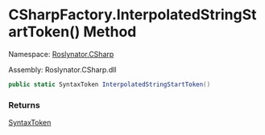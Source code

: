 # CSharpFactory\.InterpolatedStringStartToken\(\) Method

Namespace: [Roslynator.CSharp](../../README.md)

Assembly: Roslynator\.CSharp\.dll

```csharp
public static SyntaxToken InterpolatedStringStartToken()
```

### Returns

[SyntaxToken](https://docs.microsoft.com/en-us/dotnet/api/microsoft.codeanalysis.syntaxtoken)


